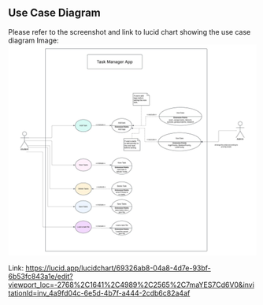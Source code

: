 ## Use Case Diagram

Please refer to the screenshot and link to lucid chart showing the use case diagram
Image: ![alt text](<screenshots/User Cases Diagram - M3.jpeg>)

Link: https://lucid.app/lucidchart/69326ab8-04a8-4d7e-93bf-6b53fc843a1e/edit?viewport_loc=-2768%2C1641%2C4989%2C2565%2C7maYES7Cd6V0&invitationId=inv_4a9fd04c-6e5d-4b7f-a444-2cdb6c82a4af
